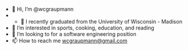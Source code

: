 - 👋 Hi, I’m @wcgraupmann
- - 🌱 I recently graduated from the University of Wisconsin - Madison
- 👀 I’m interested in sports, cooking, education, and reading
- 💞️ I’m looking to for a software engineering position
- 📫 How to reach me wcgraupmann@gmail.com

<!---
wcgraupmann/wcgraupmann is a ✨ special ✨ repository because its `README.md` (this file) appears on your GitHub profile.
You can click the Preview link to take a look at your changes.
--->
